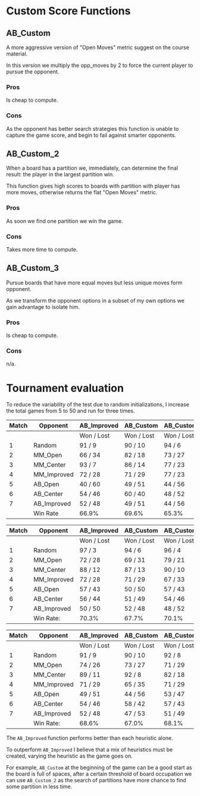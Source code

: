 # Custom Score Functions

## AB_Custom

A more aggressive version of "Open Moves" metric suggest on the course material.

In this version we multiply the opp_moves by 2 to force the current player to pursue the opponent.

### Pros

Is cheap to compute.

### Cons

As the opponent has better search strategies this function is unable to capture the game score, and begin to fail against smarter opponents.

## AB_Custom_2

When a board has a partition we, immediately, can determine the final result: the player in the largest partition win.

This function gives high scores to boards with partition with player has more moves, otherwise returns the flat "Open Moves" metric.

### Pros

As soon we find one partition we win the game.

### Cons

Takes more time to compute.

## AB_Custom_3

Pursue boards that have more equal moves but less unique moves form opponent.

As we transform the opponent options in a subset of my own options we gain advantage to isolate him.

### Pros

Is cheap to compute.

### Cons

n/a.

# Tournament evaluation

To reduce the variability of the test due to random initializations, I increase the total games from 5 to 50 and run for three times.


| Match |   Opponent   |AB_Improved | AB_Custom  |AB_Custom_2 |AB_Custom_3 |
|-------|--------------|------------|------------|------------|------------|
|       |              | Won / Lost | Won / Lost | Won / Lost | Won / Lost |
|    1  |    Random    | 91  /   9  | 90  /  10  | 94  /   6  | 88  /  12  |
|    2  |    MM_Open   | 66  /  34  | 82  /  18  | 73  /  27  | 66  /  34  |
|    3  |   MM_Center  | 93  /   7  | 86  /  14  | 77  /  23  | 82  /  18  |
|    4  |  MM_Improved | 72  /  28  | 71  /  29  | 77  /  23  | 61  /  39  |
|    5  |    AB_Open   | 40  /  60  | 49  /  51  | 44  /  56  | 44  /  56  |
|    6  |   AB_Center  | 54  /  46  | 60  /  40  | 48  /  52  | 38  /  62  |
|    7  |  AB_Improved | 52  /  48  | 49  /  51  | 44  /  56  | 33  /  67  |
|       |    Win Rate  |    66.9%   |   69.6%    |    65.3%   |    58.9%   |


| Match |   Opponent   |AB_Improved |AB_Custom   |AB_Custom_2 |AB_Custom_3 | 
|-------|--------------|------------|------------|------------|------------| 
|       |              | Won / Lost | Won / Lost | Won / Lost | Won / Lost |
|    1  |    Random    | 97  /   3  | 94  /   6  |  96  /  4  | 89  /  11  |
|    2  |    MM_Open   | 72  /  28  | 69  /  31  |  79  / 21  | 65  /  35  |
|    3  |   MM_Center  | 88  /  12  | 87  /  13  |  90  / 10  | 77  /  23  |
|    4  |  MM_Improved | 72  /  28  | 71  /  29  |  67  / 33  | 55  /  45  |
|    5  |    AB_Open   | 57  /  43  | 50  /  50  |  57  / 43  | 42  /  58  |
|    6  |   AB_Center  | 56  /  44  | 51  /  49  |  54  / 46  | 38  /  62  |
|    7  |  AB_Improved | 50  /  50  | 52  /  48  |  48  / 52  | 40  /  60  |
|       |   Win Rate:  |   70.3%    |   67.7%    |    70.1%   |  58.0%     |


| Match |   Opponent   |AB_Improved |AB_Custom   |AB_Custom_2 |AB_Custom_3 |
|-------|--------------|------------|------------|------------|------------|
|       |              | Won / Lost | Won / Lost | Won / Lost | Won / Lost |
|   1   |   Random     | 91  /   9  | 90  /  10  | 92  /   8  | 90  /  10  |
|   2   |   MM_Open    | 74  /  26  | 73  /  27  | 71  /  29  | 59  /  41  |
|   3   |  MM_Center   | 89  /  11  | 92  /   8  | 82  /  18  | 86  /  14  |
|   4   | MM_Improved  | 71  /  29  | 65  /  35  | 71  /  29  | 64  /  36  |
|   5   |   AB_Open    | 49  /  51  | 44  /  56  | 53  /  47  | 41  /  59  |
|   6   |  AB_Center   | 54  /  46  | 58  /  42  | 57  /  43  | 49  /  51  |
|   7   | AB_Improved  | 52  /  48  | 47  /  53  | 51  /  49  | 41  /  59  |
|       |   Win Rate:  |  68.6%     |  67.0%     |  68.1%     |  61.4%     |



The `AB_Improved` function performs better than each heuristic alone.

To outperform `AB_Improved` I believe that a mix of heuristics must be created, varying the heuristic as the game goes on.

For example, `AB_Custom` at the beginning of the game can be a good start as the board is full of spaces, after a certain
threshold of board occupation we can use `AB_Custom_2` as the search of partitions have more chance to find some partition
in less time.
